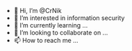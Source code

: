 - 👋 Hi, I’m @CrNik
- 👀 I’m interested in information security
- 🌱 I’m currently learning ...
- 💞️ I’m looking to collaborate on ...
- 📫 How to reach me ...


